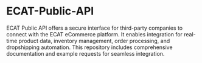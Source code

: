 # ECAT-Public-API
ECAT Public API offers a secure interface for third-party companies to connect with the ECAT eCommerce platform. It enables integration for real-time product data, inventory management, order processing, and dropshipping automation. This repository includes comprehensive documentation and example requests for seamless integration.

